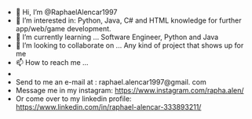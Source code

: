 - 👋 Hi, I’m @RaphaelAlencar1997
- 👀 I’m interested in: Python, Java, C# and HTML knowledge for further app/web/game development.
- 🌱 I’m currently learning ... Software Engineer, Python and Java
- 💞️ I’m looking to collaborate on ... Any kind of project that shows up for me
- 📫 How to reach me ...
- 
- Send to me an e-mail at : raphael.alencar1997@gmail. com
- Message me in my instagram: https://www.instagram.com/rapha.alen/
- Or come over to my linkedin profile: https://www.linkedin.com/in/raphael-alencar-333893211/

<!---
RaphaelAlencar1997/RaphaelAlencar1997 is a ✨ special ✨ repository because its `README.md` (this file) appears on your GitHub profile.
You can click the Preview link to take a look at your changes.
--->
